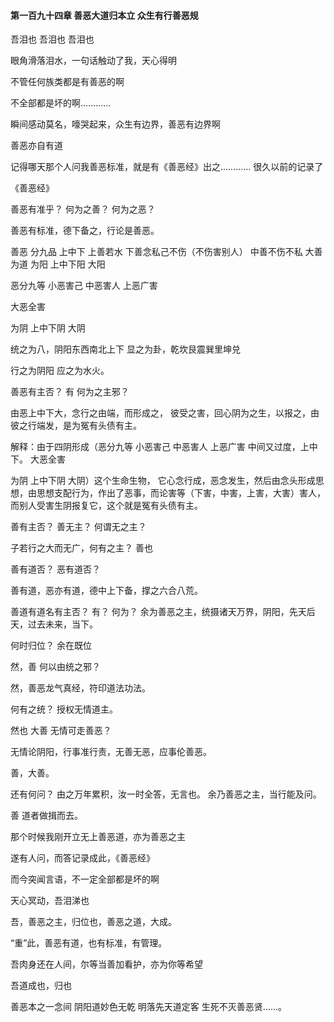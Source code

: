#### 第一百九十四章 善恶大道归本立 众生有行善恶规


吾泪也
吾泪也
吾泪也

眼角滑落泪水，一句话触动了我，天心得明

不管任何族类都是有善恶的啊

不全部都是坏的啊…………


瞬间感动莫名，嚎哭起来，众生有边界，善恶有边界啊

善恶亦自有道

记得哪天那个人问我善恶标准，就是有《善恶经》出之…………
很久以前的记录了


《善恶经》

善恶有准乎？
何为之善？
何为之恶？

善恶有标准，德下备之，行论是善恶。

善恶
分九品
上中下
上善若水
下善念私己不伤（不伤害别人）
中善不伤不私
大善为道
为阳
上中下阳
大阳


恶分九等
小恶害己
中恶害人
上恶广害

大恶全害

为阴
上中下阴
大阴

统之为八，阴阳东西南北上下
显之为卦，乾坎艮震巽里坤兑

行之为阴阳
应之为水火。




善恶有主否？
有
何为之主邪？

由恶上中下大，念行之由端，而形成之，
彼受之害，回心阴为之生，以报之，由彼之行端发，是为冤有头债有主。

解释：由于四阴形成（恶分九等
小恶害己
中恶害人
上恶广害
中间又过度，上中下。
大恶全害

为阴
上中下阴
大阴）这个生命生物， 它心念行成，恶念发生，然后由念头形成思想，由思想支配行为，作出了恶事，而论害等（下害，中害，上害，大害）害人，而别人受害生阴报复它，这个就是冤有头债有主。

善有主否？
善无主？
何谓无之主？

子若行之大而无广，何有之主？
善也

善有道否？
恶有道否？

善有道，恶亦有道，德中上下备，撑之六合八荒。

善道有道名有主否？
有？
何为？
余为善恶之主，统摄诸天万界，阴阳，先天后天，过去未来，当下。

何时归位？
余在既位

然，善
何以由统之邪？

然，善恶龙气真经，符印道法功法。

何有之统？
授权无情道主。

然也
大善
无情可走善恶？

无情论阴阳，行事准行责，无善无恶，应事伦善恶。

善，大善。

还有何问？
由之万年累积，汝一时全答，无言也。
余乃善恶之主，当行能及问。

善
道者做揖而去。


那个时候我刚开立无上善恶道，亦为善恶之主

遂有人问，而答记录成此，《善恶经》

而今突闻言语，不一定全部都是坏的啊

天心冥动，吾泪涕也

吾，善恶之主，归位也，善恶之道，大成。

“重”此，善恶有道，也有标准，有管理。

吾肉身还在人间，尔等当善加看护，亦为你等希望


吾道成也，归也

善恶本之一念间
阴阳道妙色无乾
明落先天道定客
生死不灭善恶贤……。






























































